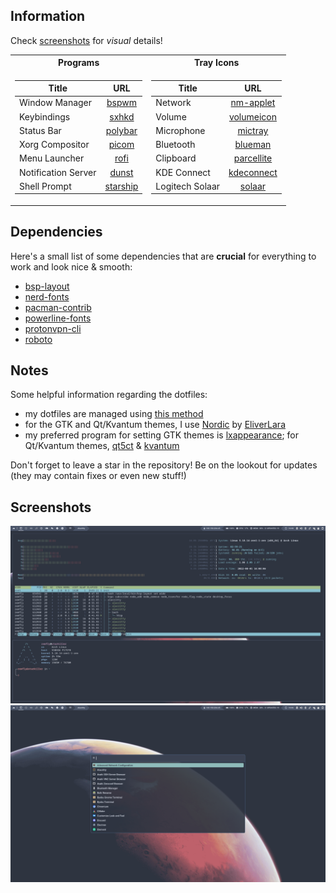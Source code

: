 ## Information

Check [screenshots](README.md#screenshots) for *visual* details!

<table>
<tr><th>Programs</th><th>Tray Icons</th></tr>
<tr><td>

|  Title                |  URL                                            |
|-----------------------|:-----------------------------------------------:|
|  Window Manager       |  [bspwm](https://github.com/baskerville/bspwm)  |
|  Keybindings          |  [sxhkd](https://github.com/baskerville/sxhkd)  |
|  Status Bar           |  [polybar](https://github.com/polybar/polybar)  |
|  Xorg Compositor      |  [picom](https://github.com/yshui/picom)        |
|  Menu Launcher        |  [rofi](https://github.com/DaveDavenport/rofi)  |
|  Notification Server  |  [dunst](https://dunst-project.org)             |
|  Shell Prompt         |  [starship](https://starship.rs)                |

</td><td>

| Title            |  URL                                                                 |
|------------------|:--------------------------------------------------------------------:|
| Network          |  [nm-applet](https://gitlab.gnome.org/GNOME/network-manager-applet)  |
| Volume           |  [volumeicon](https://softwarebakery.com/maato/volumeicon.html)      |
| Microphone       |  [mictray](https://github.com/Junker/MicTray)                        |
| Bluetooth        |  [blueman](https://github.com/blueman-project/blueman)               |
| Clipboard        |  [parcellite](http://parcellite.sourceforge.net)                     |
| KDE Connect      |  [kdeconnect](https://kdeconnect.kde.org)                            |
| Logitech Solaar  |  [solaar](https://pwr-solaar.github.io/Solaar)                       |

</td></tr> </table>


## Dependencies

Here's a small list of some dependencies that are **crucial** for everything to work and look nice & smooth:

- [bsp-layout](https://github.com/phenax/bsp-layout)
- [nerd-fonts](https://github.com/ryanoasis/nerd-fonts)
- [pacman-contrib](https://gitlab.archlinux.org/pacman/pacman-contrib)
- [powerline-fonts](https://github.com/powerline/fonts)
- [protonvpn-cli](https://github.com/ProtonVPN/linux-cli)
- [roboto](https://fonts.google.com/specimen/Roboto)


## Notes

Some helpful information regarding the dotfiles:

- my dotfiles are managed using [this method](https://wiki.archlinux.org/title/Dotfiles)
- for the GTK and Qt/Kvantum themes, I use [Nordic](https://github.com/EliverLara/Nordic) by [EliverLara](https://github.com/EliverLara)
- my preferred program for setting GTK themes is [lxappearance](https://wiki.lxde.org/en/LXAppearance); for Qt/Kvantum themes, [qt5ct](https://qt5ct.sourceforge.io) & [kvantum](https://github.com/tsujan/Kvantum)

Don't forget to leave a star in the repository! Be on the lookout for updates (they may contain fixes or even new stuff!)


## Screenshots

![](https://raw.githubusercontent.com/remfly/dotfiles/master/.screenshots/01.png)
![](https://raw.githubusercontent.com/remfly/dotfiles/master/.screenshots/02.png)

